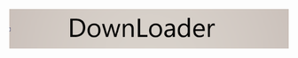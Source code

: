 <div align="center" >
  
 <img  src="https://github.com/Tirans3/Images/blob/master/Image_ 2.jpg">
  

</div>

